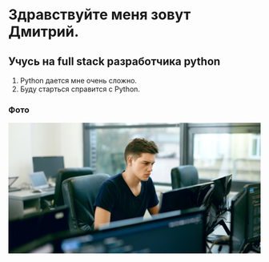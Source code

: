 # Здравствуйте меня зовут Дмитрий.
## Учусь на full stack разработчика python

1. Python дается мне очень сложно.
2. Буду старться справится с Python.

###  Фото

![](img/programmer-writing-code.jpg)